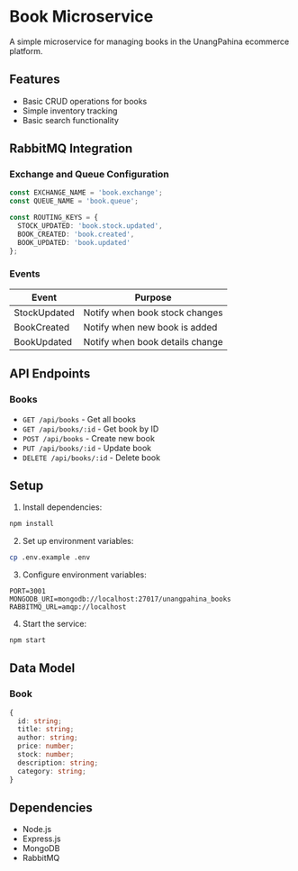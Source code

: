 # Book Microservice

A simple microservice for managing books in the UnangPahina ecommerce platform.

## Features

- Basic CRUD operations for books
- Simple inventory tracking
- Basic search functionality

## RabbitMQ Integration

### Exchange and Queue Configuration
```typescript
const EXCHANGE_NAME = 'book.exchange';
const QUEUE_NAME = 'book.queue';

const ROUTING_KEYS = {
  STOCK_UPDATED: 'book.stock.updated',
  BOOK_CREATED: 'book.created',
  BOOK_UPDATED: 'book.updated'
};
```

### Events
| Event | Purpose |
|-------|---------|
| StockUpdated | Notify when book stock changes |
| BookCreated | Notify when new book is added |
| BookUpdated | Notify when book details change |

## API Endpoints

### Books
- `GET /api/books` - Get all books
- `GET /api/books/:id` - Get book by ID
- `POST /api/books` - Create new book
- `PUT /api/books/:id` - Update book
- `DELETE /api/books/:id` - Delete book

## Setup

1. Install dependencies:
```bash
npm install
```

2. Set up environment variables:
```bash
cp .env.example .env
```

3. Configure environment variables:
```
PORT=3001
MONGODB_URI=mongodb://localhost:27017/unangpahina_books
RABBITMQ_URL=amqp://localhost
```

4. Start the service:
```bash
npm start
```

## Data Model

### Book
```typescript
{
  id: string;
  title: string;
  author: string;
  price: number;
  stock: number;
  description: string;
  category: string;
}
```

## Dependencies

- Node.js
- Express.js
- MongoDB
- RabbitMQ
